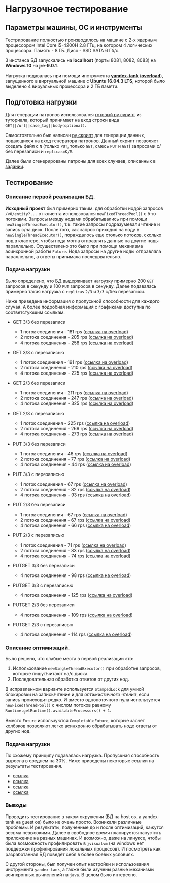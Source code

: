 # Нагрузочное тестирование

## Параметры машины, ОС и инструменты

Тестрирование полностью производилось на машине с 2-х ядерным процессором Intel Core i5-4200H 2.8 ГГц, на котором 4 логических процессора. Память - 8 ГБ. Диск - SSD SATA 6 Гб/c.

3 инстанса БД запускались на __localhost__ (порты 8081, 8082, 8083) на __Windows 10__ на __jre-9.0.1__.

Нагрузка подавалась при помощи инструмента __[yandex-tank](http://yandextank.readthedocs.io/en/latest/index.html)__ ([__overload__](https://overload.yandex.net/)), запущенного в виртуальной машине с __Ubuntu 16.04.3 LTS__, которой было выделено 4 вируальных процессора и 2 ГБ памяти.

## Подготовка нагрузки

Для генерации патронов использовался [готовый py скрипт](http://yandextank.readthedocs.io/en/latest/ammo_generators.html)  из туториала, который принимает на вход строки вида `GET||/url||case_tag||body(optional)`.

Самостоятельно был написан [py скрипт](https://github.com/lamtev/2017-highload-kv/blob/master/yandex-tank/ammo_gens/gen_data.py) для генерации данных, подающихся на вход генератора патронов. Данный скрипт позволяет создать файл с `N` (только `PUT`, только `GET`, смесь `PUT` и `GET`) запросами с/без перезаписи и `replicas=K/M`.

Далее были сгенерированы патроны для всех случаев, описанных в [задании](https://github.com/lamtev/2017-highload-kv#%D0%9D%D0%B0%D0%B3%D1%80%D1%83%D0%B7%D0%BA%D0%B0).

## Тестирование

### Описание первой реализации БД.

__Исходный проект__ был примерно таким: для обработки нодой запросов `/v0/entity?...` от клиента использовался `newFixedThreadPool()` с 5-ю потоками. Запросы между нодами обрабатывались при помощи `newSingleThreadExecutor()`, т.к. такие запросы подразумевали чтение и запись с/на диск. После того, как запрос приходил на ноду в `newSingleThreadExecutor()`, пораждалось еще столько потоков, сколько нод в кластере, чтобы нода могла отправлять данные на другие ноды параллельно. Осуществлено это было при помощи механизма асинхронной работы `Future`. Нода запросы на другие ноды отправляла параллельно, а ответы принимала последовательно.

### Подача нагрузки

Было определено, что БД выдерживает нагрузку примерно 200 `GET` запросов в секунду и  100 `PUT` запросов в секунду. Далее подавалась примерно такая нагрузка с `replicas` `2/3` и `3/3` с/без перезаписи.

Ниже приведена информация о пропускной способности для каждого случая. А более подробная информация с графиками доступна по соответстующим ссылкам.

* GET 3/3 без перезаписи
  * 1 поток соединения - 181 rps ([ссылка на overload](https://overload.yandex.net/72741))
  * 2 потока соединения - 205 rps ([ссылка на overload](https://overload.yandex.net/72743))
  * 4 потока соединения - 258 rps ([ссылка на overload](https://overload.yandex.net/72745))
* GET 3/3 с перезаписью
  * 1 поток соединения - 191 rps ([ссылка на overload](https://overload.yandex.net/72784))
  * 2 потока соединения - 210 rps ([ссылка на overload](https://overload.yandex.net/72783))
  * 4 потока соединения - 225 rps ([ссылка на overload](https://overload.yandex.net/72785))
* GET 2/3 без перезаписи
  * 1 поток соединения - 211 rps ([ссылка на overload](https://overload.yandex.net/72742))
  * 2 потока соединения - 247 rps ([ссылка на overload](https://overload.yandex.net/72744))
  * 4 потока соединения - 325 rps ([ссылка на overload](https://overload.yandex.net/72747))
* GET 2/3 с перезаписью
  * 1 поток соединения - 225 rps ([ссылка на overload](https://overload.yandex.net/72786))
  * 2 потока соединения - 269 rps ([ссылка на overload](https://overload.yandex.net/72789))
  * 4 потока соединения - 273 rps ([ссылка на overload](https://overload.yandex.net/72790))
  
* PUT 3/3 без перезаписи
  * 1 поток соединения - 46 rps ([ссылка на overload](https://overload.yandex.net/72792))
  * 2 потока соединения - 77 rps ([ссылка на overload](https://overload.yandex.net/72793))
  * 4 потока соединения - 44 rps ([ссылка на overload](https://overload.yandex.net/72798))
* PUT 3/3 с перезаписью
  * 1 поток соединения - 67 rps ([ссылка на overload](https://overload.yandex.net/72808))
  * 2 потока соединения - 82 rps ([ссылка на overload](https://overload.yandex.net/72809))
  * 4 потока соединения - 93 rps ([ссылка на overload](https://overload.yandex.net/72810))
* PUT 2/3 без перезаписи
  * 1 поток соединения - 67 rps ([ссылка на overload](https://overload.yandex.net/72799))
  * 2 потока соединения - 67 rps ([ссылка на overload](https://overload.yandex.net/72802))
  * 4 потока соединения - 66 rps ([ссылка на overload](https://overload.yandex.net/72804))
* PUT 2/3 с перезаписью
  * 1 поток соединения - 71 rps ([ссылка на overload](https://overload.yandex.net/72811))
  * 2 потока соединения - 83 rps ([ссылка на overload](https://overload.yandex.net/72812))
  * 4 потока соединения - 74 rps ([ссылка на overload](https://overload.yandex.net/72813))
  
* PUTGET 3/3 без перезаписи
  * 4 потока соединения - 98 rps ([ссылка на overload](https://overload.yandex.net/72814))
* PUTGET 3/3 с перезаписью
  * 4 потока соединения - 125 rps ([ссылка на overload](https://overload.yandex.net/72817))
* PUTGET 2/3 без перезаписи
  * 4 потока соединения - 109 rps ([ссылка на overload](https://overload.yandex.net/72815))
* PUTGET 2/3 с перезаписью
  * 4 потока соединения - 114 rps ([ссылка на overload](https://overload.yandex.net/72822))
  
### Описание оптимизаций.

Было решено, что слабые места в первой реализации это:

1. Использование `newSingleThreadExecutor()` при обработке запросов, которые пишут/читают на/с диска.
2. Последовательная обработка ответов от других нод.

В исправленном варианте используется `StampedLock` для умной блокировки на запись/чтение и для _оптимистичного чтения_, если запись происходит редко. И вместо однопоточного пула используется `newFixedThreadPool()` с числом потоков равному `Runtime.getRuntime().availableProcessors() + 1`.

Вместо `Future` используются `CompletableFuture`, которые засчёт колбэков позволяют легко асинхронно обрабатывать ноде ответы от других нод.

### Подача нагрузки

По схожему принципу подавалась нагрузка. Пропускная способность выросла в среднем на 30%. Ниже приведены некоторые ссылки на результаты тестирования.

* [ссылка](https://overload.yandex.net/73455)
* [ссылка](https://overload.yandex.net/73459)
* [ссылка](https://overload.yandex.net/73461)
* [ссылка](https://overload.yandex.net/73463)

### Выводы
Проводить тестирование в таком окружении (БД на host os, а yandex-tank на guest os) было не очень просто. Возникали различные проблемы. И результаты, полученные до и после оптимизаций, кажутся весьма невысокими. Далее в свободное время планируется запустить приложение на разных машинах. И возможно, даже на линуксе, чтобы была возможность профилировать в `jvisualvm` (на windows нет поддержки профилирования локальных процессов). И посмотреть как разработанная БД поведёт себя в более боевых условиях.

С другой стороны, был получен опыт настройки и использования инструмента `yandex-tank`, а также были изучены разные механизмы асинхронных вычислений на `java`. В целом было интересно.
